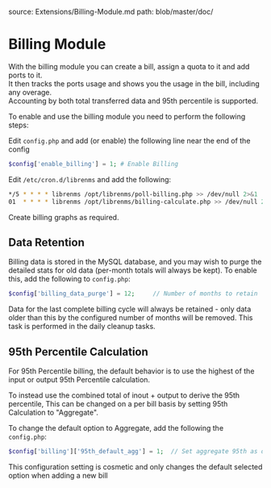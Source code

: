 source: Extensions/Billing-Module.md
path: blob/master/doc/
# Billing Module

With the billing module you can create a bill, assign a quota to it and add ports to it.  
It then tracks the ports usage and shows you the usage in the bill, including any overage.  
Accounting by both total transferred data and 95th percentile is supported.

To enable and use the billing module you need to perform the following steps:

Edit `config.php` and add (or enable) the following line near the end of the config

```php
$config['enable_billing'] = 1; # Enable Billing
```

Edit `/etc/cron.d/librenms` and add the following:

```bash
*/5 * * * * librenms /opt/librenms/poll-billing.php >> /dev/null 2>&1
01  * * * * librenms /opt/librenms/billing-calculate.php >> /dev/null 2>&1
```

Create billing graphs as required.

## Data Retention

Billing data is stored in the MySQL database, and you may wish to purge the detailed 
stats for old data (per-month totals will always be kept).  To enable this, add the 
following to `config.php`:

```php
$config['billing_data_purge'] = 12;     // Number of months to retain
```

Data for the last complete billing cycle will always be retained - only data older than
this by the configured number of months will be removed.  This task is performed in the
daily cleanup tasks.

## 95th Percentile Calculation

For 95th Percentile billing, the default behavior is to use the highest of the input 
or output 95th Percentile calculation.

To instead use the combined total of inout + output to derive the 95th percentile,
This can be changed on a per bill basis by setting 95th Calculation to "Aggregate".

To change the default option to Aggregate,
add the following the `config.php`:

```php
$config['billing']['95th_default_agg'] = 1;  // Set aggregate 95th as default
```

This configuration setting is cosmetic and only changes the default selected option 
when adding a new bill
